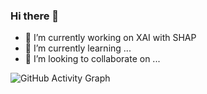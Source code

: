 ### Hi there 👋

- 🔭 I’m currently working on XAI with SHAP
- 🌱 I’m currently learning ...
- 👯 I’m looking to collaborate on ...

![GitHub Activity Graph](https://cdn.hackernoon.com/images/cl-0-trqiv-904-gq-0-as-63-xgab-2-dm.jpg)

